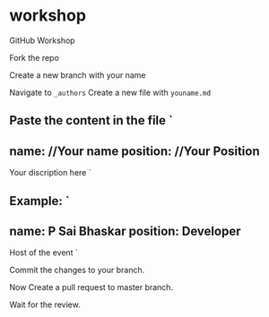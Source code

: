 # workshop
GitHub Workshop

Fork the repo

Create a new branch with your name


Navigate to `_authors`
Create a new file 
with `youname.md` 

Paste the content in the file
`
---
name: //Your name
position: //Your Position
---
Your discription here
`

Example:
`
---
name: P Sai Bhaskar
position: Developer
---
Host of the event
`

Commit the changes to your branch.

Now Create a pull request to master branch.

Wait for the review.

